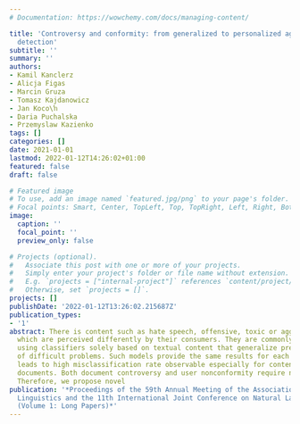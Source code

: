 ```yaml
---
# Documentation: https://wowchemy.com/docs/managing-content/

title: 'Controversy and conformity: from generalized to personalized aggressiveness
  detection'
subtitle: ''
summary: ''
authors:
- Kamil Kanclerz
- Alicja Figas
- Marcin Gruza
- Tomasz Kajdanowicz
- Jan Koco\ŉ
- Daria Puchalska
- Przemyslaw Kazienko
tags: []
categories: []
date: 2021-01-01
lastmod: 2022-01-12T14:26:02+01:00
featured: false
draft: false

# Featured image
# To use, add an image named `featured.jpg/png` to your page's folder.
# Focal points: Smart, Center, TopLeft, Top, TopRight, Left, Right, BottomLeft, Bottom, BottomRight.
image:
  caption: ''
  focal_point: ''
  preview_only: false

# Projects (optional).
#   Associate this post with one or more of your projects.
#   Simply enter your project's folder or file name without extension.
#   E.g. `projects = ["internal-project"]` references `content/project/deep-learning/index.md`.
#   Otherwise, set `projects = []`.
projects: []
publishDate: '2022-01-12T13:26:02.215687Z'
publication_types:
- '1'
abstract: There is content such as hate speech, offensive, toxic or aggressive documents,
  which are perceived differently by their consumers. They are commonly identified
  using classifiers solely based on textual content that generalize pre-agreed meanings
  of difficult problems. Such models provide the same results for each user, which
  leads to high misclassification rate observable especially for contentious, aggressive
  documents. Both document controversy and user nonconformity require new solutions.
  Therefore, we propose novel
publication: '*Proceedings of the 59th Annual Meeting of the Association for Computational
  Linguistics and the 11th International Joint Conference on Natural Language Processing
  (Volume 1: Long Papers)*'
---
```

